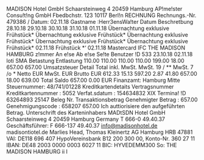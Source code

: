 MADISON Hotel GmbH Schaarsteinweg 4 20459 Hamburg AP!me!ster Consu!t!ng GmbH Fbedbchstr. 123 10117 Berl!n RECHNUNG Rechnungs.-Nr. 479386 / Datum: 02.11.18 Gastname :Herr3ensWa!ter Datum Beschretbung 28.10.18 29.10.18 30.10.18 31.10.18 01.11.18 Übernachtung exklusive Frühstück* Übernachtung exklusive Frühstück* Übernachtung exklusive Frühstück* Übernachtung exklusive Frühstück* Übernachtung exklusive Frühstück* 02.11.18 Frühstück *‘ 02.11.18 Mastercard IFC THE MADISON HAMBURG z!mmer An e!se Ab e!se Se!te Benutzer !D 533 23.10.18 02.11.18 loti SMA Betastung Entlastung 110.00 110.00 110.00 110.00 199.00 18.00 657.00 657.00 Umsatzsteuer Detail Total inkl. MwSt. MwSt. 19 / ** MwSt. 7 /o * Netto EUR MwSt. EUR Brutto EUR 612.33 15.13 597.20 2.87 41.80 657.00 18.00 639.00 Total Saldo 657.00 0.00 EUR Finanzamt: Hamburg Mitte Steuernummer: 48/741/01228 Kreditkartendetaits Vertragsnummer Kreditkartennummer : 5052 Verfat.sdatum : 154634832 XIX Termina! !D 63264893 25147 Beleg Nr. Transaktionsbetrag Genehmigter Betrag : 657.00 Genehmigungscode : 658207 657.00 Ich auttiorisiere den aufgeführten Betrag. Unterschrift des Karteninhabers MADtSDN Hotel GmbH Schaarsteinweg 4 20459 Hamburg Germany T 666-0 49.40.37 Geschäftsführer: F 666-137 49.40.37 info@madisonhotel.de madisontiotel.de Marlies Head, Thomas Kleinertz AG Hamburg HRB 47881 VAI: DE118 696 407 HypoVereinsbank B12 200 300 00, Konto-Nr. 360 27 11 IBAN: DE48 2003 0000 0003 6027 11 BIC: HYVEDEMM300 So: THE MADISON HAMBURG ii I
